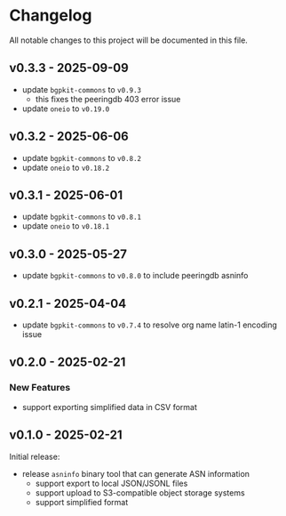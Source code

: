 # Changelog

All notable changes to this project will be documented in this file.

## v0.3.3 - 2025-09-09

* update `bgpkit-commons` to `v0.9.3`
    * this fixes the peeringdb 403 error issue
* update `oneio` to `v0.19.0`

## v0.3.2 - 2025-06-06

* update `bgpkit-commons` to `v0.8.2`
* update `oneio` to `v0.18.2`

## v0.3.1 - 2025-06-01

* update `bgpkit-commons` to `v0.8.1`
* update `oneio` to `v0.18.1`

## v0.3.0 - 2025-05-27

* update `bgpkit-commons` to `v0.8.0` to include peeringdb asninfo

## v0.2.1 - 2025-04-04

* update `bgpkit-commons` to `v0.7.4` to resolve org name latin-1 encoding issue

## v0.2.0 - 2025-02-21

### New Features

* support exporting simplified data in CSV format

## v0.1.0 - 2025-02-21

Initial release:

* release `asninfo` binary tool that can generate ASN information
    * support export to local JSON/JSONL files
    * support upload to S3-compatible object storage systems
    * support simplified format